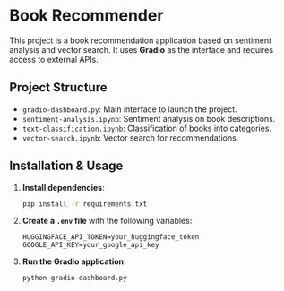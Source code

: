 # Book Recommender

This project is a book recommendation application based on sentiment analysis and vector search. It uses **Gradio** as the interface and requires access to external APIs.

##  Project Structure
- `gradio-dashboard.py`: Main interface to launch the project.
- `sentiment-analysis.ipynb`: Sentiment analysis on book descriptions.
- `text-classification.ipynb`: Classification of books into categories.
- `vector-search.ipynb`: Vector search for recommendations.

## Installation & Usage

1. **Install dependencies**:
   ```sh
   pip install -r requirements.txt
   ```
2. **Create a `.env` file** with the following variables:
   ```
   HUGGINGFACE_API_TOKEN=your_huggingface_token
   GOOGLE_API_KEY=your_google_api_key
   ```
3. **Run the Gradio application**:
   ```sh
   python gradio-dashboard.py
   ```
